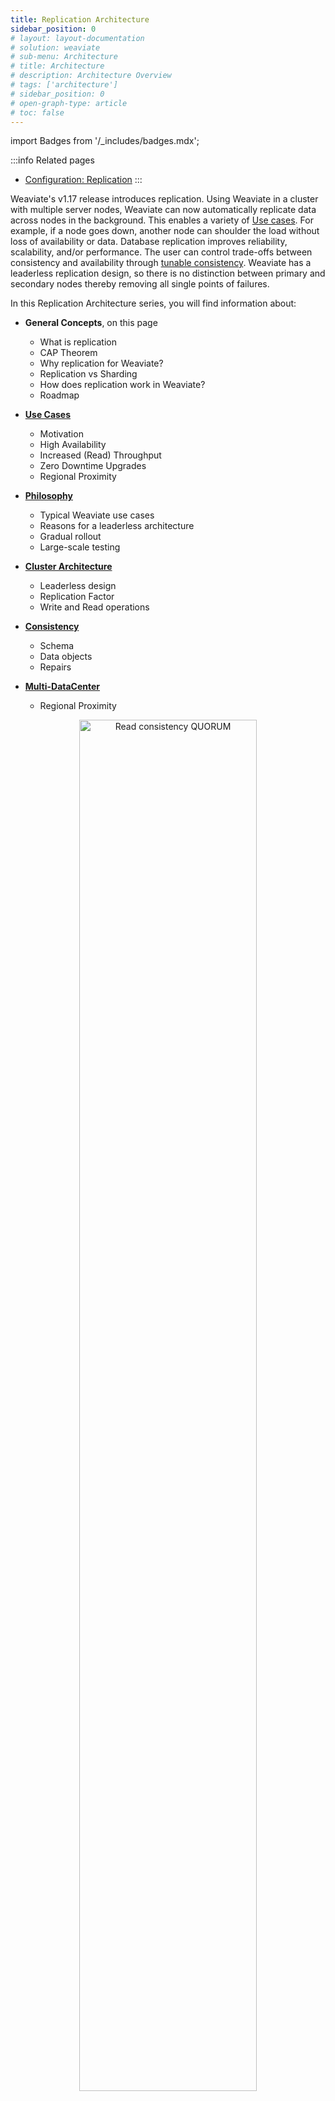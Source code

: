 ```yaml
---
title: Replication Architecture
sidebar_position: 0
# layout: layout-documentation
# solution: weaviate
# sub-menu: Architecture
# title: Architecture
# description: Architecture Overview
# tags: ['architecture']
# sidebar_position: 0
# open-graph-type: article
# toc: false
---
```

import Badges from '/_includes/badges.mdx';

<Badges/>

:::info Related pages
- [Configuration: Replication](../../configuration/replication.md)
:::

Weaviate's v1.17 release introduces replication. Using Weaviate in a cluster with multiple server nodes, Weaviate can now automatically replicate data across nodes in the background. This enables a variety of [Use cases](./replication-architecture/motivation.html). For example, if a node goes down, another node can shoulder the load without loss of availability or data. Database replication improves reliability, scalability, and/or performance. The user can control trade-offs between consistency and availability through [tunable consistency](./replication-architecture/consistency.html). Weaviate has a leaderless replication design, so there is no distinction between primary and secondary nodes thereby removing all single points of failures.

In this Replication Architecture series, you will find information about:

* **General Concepts**, on this page
  * What is replication
  * CAP Theorem
  * Why replication for Weaviate?
  * Replication vs Sharding
  * How does replication work in Weaviate?
  * Roadmap


* **[Use Cases](./replication-architecture/motivation.html)**
  * Motivation
  * High Availability
  * Increased (Read) Throughput
  * Zero Downtime Upgrades
  * Regional Proximity


* **[Philosophy](./replication-architecture/philosophy.html)**
  * Typical Weaviate use cases
  * Reasons for a leaderless architecture
  * Gradual rollout
  * Large-scale testing


* **[Cluster Architecture](./replication-architecture/cluster-architecture.html)**
  * Leaderless design
  * Replication Factor
  * Write and Read operations


* **[Consistency](./replication-architecture/consistency.html)**
  * Schema
  * Data objects
  * Repairs


* **[Multi-DataCenter](./replication-architecture/multi-dc.html)**
  * Regional Proximity

<p align="center"><img src="/img/docs/replication-architecture/replication-rf3-c-QUORUM.png" alt="Read consistency QUORUM" width="75%"/></p>

## What is replication?

Database replication occurs when you keep a copy of the same datapoint on multiple nodes of a cluster, which in-turn creates a distributed database. A distributed database consists of multiple nodes, all of which can contain a copy of the data. So if one node (server) goes down, users can still access data from another node. In addition, query throughput can be improved with replication. In short, a distributed database is more reliable and can achieve higher performance than a centralized system.

## CAP Theorem

The primary goal of introducing replication is to improve reliability. [Eric Brewer](https://en.wikipedia.org/wiki/Eric_Brewer_(scientist)) states that there are some limits on reliability for distributed databases, described by the CAP theorem. The [CAP theorem](https://en.wikipedia.org/wiki/CAP_theorem) states that a distributed database can only provide two of the following three guarantees: 
* **Consistency (C)** - Every database read receives the most recent write after creation or modification (or an error).
* **Availability (A)** - Every request receives a non-error response all the time, without the guarantee that it contains the most recent write. 
* **Partition tolerance (P)** - The system continues to operate despite an arbitrary number of messages being dropped (or delayed) by the network between nodes.

<p align="center"><img src="/img/docs/replication-architecture/repliction-cap.png" alt="CAP Theorem" width="60%"/></p>

Ideally you want a database, like Weaviate, to have the highest reliability as possible, but this is limited by the tradeoff between consistency, availability and partition tolerance. Only two out of three concepts can be guaranteed. Since we're talking about distributed systems in which network partitions are present, only two options are left for designing the system: **consistency (C)** or **availability (A)**. When you prioritize **consistency** over availability, the database will return an error or timeout when it cannot be guaranteed that the data is up to date due to network partitioning. When prioritizing **availability** over consistency, the database will always process the query and try to return the most recent version of data even if it cannot guarantee it is up to date due to network partitioning. 

C over A is preferred when the database contains critical data, such as transactional bank account data. For transactional data, you want the data to always be consistent (otherwise your bank balance is not guaranteed to be correct if you make transactions while some nodes (e.g. atms) are down). 
When a database involves less critical data, A over C can be preferred. An example can be a messaging service, where you can tolerate showing some old data but the application should be highly available and handle large amounts of writes with minimal latency. Weaviate follows this latter design, since Weaviate typically deals with less critical data and  is used for approximate search as a secondary database in use cases with more critical data. More about this design decision in [Philosophy](./replication-architecture/philosophy.html).


## Why replication for Weaviate?

Weaviate is a database, and users want to reliably receive answers to their requests made to the database. As discussed above, database reliability consists of various parts. Use cases in which replication for Weaviate is desired are the following. For detailed information about those use cases, visit the [Replication Use Cases (Motivation) page](./replication-architecture/motivation.html).

1. **High availability (redundancy)** \
  With a distributed (replicated) database structure, service will not be interrupted if one server node goes down. Read queries can still be available, the users' queries will be (unnoticeably) redirected to an available node. 
2. **Increased (read) throughput** \
  Adding extra server nodes to your database setup means that the throughput scales with it. The more server nodes, the more users (read operations) the system will be able to handle. When reading is set to a low consistency level, then scaling the replication factor (i.e. how many database server nodes) increases the throughput linearly.  
3. **Zero downtime upgrades** \
  Without replication, there is a window of downtime when you update a Weaviate instance. This is because the single node needs to stop, update and restart before it's ready to serve again. With replication, upgrades are done using a rolling update, in which at most one node is unavailable at any point in time while the other nodes can still serve traffic. 
4. **Regional proximity** \
  When users are located in different regional areas (e.g. Iceland and Australia as extreme examples), you cannot ensure low latency for all users due to the physical distance between the database server and the users. With a distributed database, you can place nodes in different local regions to decrease this latency. This depends on the Multi-Datacenter feature of replication. 


## Replication vs Sharding
Replication is not the same as sharding. [Sharding (horizontal scaling) was introduced to Weaviate in v1.8](../cluster.md).

* **Replication** copies the data to different server nodes. For Weaviate, this helps data availability and provides redundancy in case a single node fails. Query throughput can be improved with replication. 
* **Sharding** handles horizontal scaling across servers by dividing the data and sending the pieces of data (shards) to multiple replica sets. The data is thus divided, and all shards together form the entire set of data. You can use sharding with Weaviate to run larger datasets and speed up imports. 

<p align="center"><img src="/img/docs/replication-architecture/replication-replication-vs-sharding.png" alt="Replication vs Sharding" width="60%"/></p>


Replication and sharding can be combined in a setup, to improve throughput and availability as well as import speed and support for large datasets. For example, you can have 3 replicas of the database and shards set to 3, which means you have 9 shards in total, where each server node holds 3 different shards. 


## How does replication work in Weaviate?
Weaviate’s implementation of replication is inspired by other databases like Cassandra. Availability is favored over Consistency. Weaviate's replication has a leaderless design, which means there are no primary and secondary nodes. When writing and reading data, the client contacts one or more nodes. A load balancer exists between the user and the nodes, so the user doesn't know which node they are talking to (Weaviate will forward internally if a user is requesting a wrong node). 

Weaviate’s data schema changes are strongly consistent, since this is rarely changed, but critical. Schema changes will happen with a distributed transaction with a two-phase commit. This is 'slow', but consistent because it disallows conflicting schema changes at the same time.

The number of nodes that need to acknowledge the read or write (from v1.18) operation is tunable, to ONE, QUORUM (n/2+1) or ALL. When write operations are configured to ALL, the database works synchronously. If write is not set to ALL (possible from v1.18), writing data is asynchronous from the user's perspective. 

The number of replicas doesn't have to match the number of nodes (cluster size). It is possible to split data in Weaviate based on Classes. Note that this is [different from Sharding](#replication-vs-sharding). 

Read more about how replication works in Weaviate in [Philosophy](./replication-architecture/philosophy.html), [Cluster Architecture](./replication-architecture/cluster-architecture.html) and [Consistency](./replication-architecture/consistency.html).


## How do I enable replication in Weaviate?

Read the [Replication Usage page here](../configuration/replication.html). You can enable replication on class-level in the data schema of your Weaviate instance. During querying, you can specify the consistency level.

## Roadmap

* v1.17 (12/2022)
  * Leaderless Replication
  * Tunable Read Consistency for Get-by-ID requests
* v1.18 (02/2022)
  * Tunable Write Consistency
  * Tunable Read Consistency for all requests
  * Repairs (Read-Repairs or Background/Async Repairs)
* Not scheduled yet 
  * Multi-Datacenter replication (you can upvote this feature [here](https://github.com/semi-technologies/weaviate/issues/2436))


## More Resources

import DocsMoreResources from '/_includes/more-resources-docs.md';

<DocsMoreResources />
